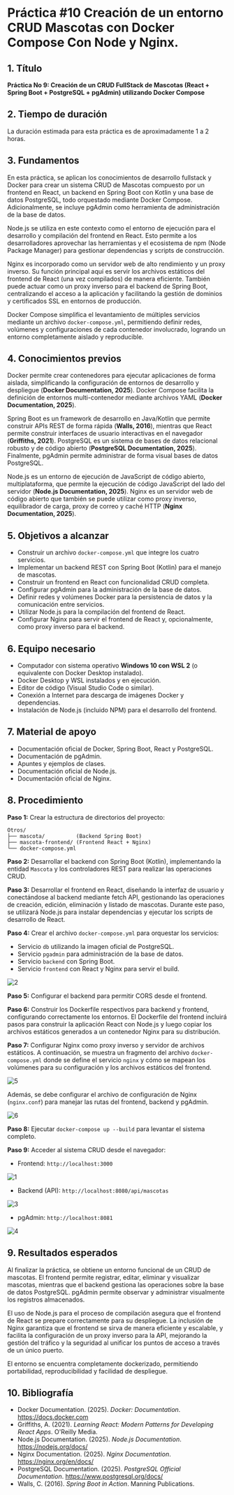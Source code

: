 
# Práctica #10 Creación de un entorno CRUD Mascotas con Docker Compose Con Node y Nginx.

## 1. Título

**Práctica No 9: Creación de un CRUD FullStack de Mascotas (React + Spring Boot + PostgreSQL + pgAdmin) utilizando Docker Compose**

## 2. Tiempo de duración

La duración estimada para esta práctica es de aproximadamente 1 a 2 horas.

## 3. Fundamentos

En esta práctica, se aplican los conocimientos de desarrollo fullstack y Docker para crear un sistema CRUD de Mascotas compuesto por un frontend en React, un backend en Spring Boot con Kotlin y una base de datos PostgreSQL, todo orquestado mediante Docker Compose. Adicionalmente, se incluye pgAdmin como herramienta de administración de la base de datos.

Node.js se utiliza en este contexto como el entorno de ejecución para el desarrollo y compilación del frontend en React. Esto permite a los desarrolladores aprovechar las herramientas y el ecosistema de npm (Node Package Manager) para gestionar dependencias y scripts de construcción.

Nginx es incorporado como un servidor web de alto rendimiento y un proxy inverso. Su función principal aquí es servir los archivos estáticos del frontend de React (una vez compilados) de manera eficiente. También puede actuar como un proxy inverso para el backend de Spring Boot, centralizando el acceso a la aplicación y facilitando la gestión de dominios y certificados SSL en entornos de producción.

Docker Compose simplifica el levantamiento de múltiples servicios mediante un archivo `docker-compose.yml`, permitiendo definir redes, volúmenes y configuraciones de cada contenedor involucrado, logrando un entorno completamente aislado y reproducible.

## 4. Conocimientos previos

Docker permite crear contenedores para ejecutar aplicaciones de forma aislada, simplificando la configuración de entornos de desarrollo y despliegue (**Docker Documentation, 2025**). Docker Compose facilita la definición de entornos multi-contenedor mediante archivos YAML (**Docker Documentation, 2025**).

Spring Boot es un framework de desarrollo en Java/Kotlin que permite construir APIs REST de forma rápida (**Walls, 2016**), mientras que React permite construir interfaces de usuario interactivas en el navegador (**Griffiths, 2021**). PostgreSQL es un sistema de bases de datos relacional robusto y de código abierto (**PostgreSQL Documentation, 2025**). Finalmente, pgAdmin permite administrar de forma visual bases de datos PostgreSQL.

Node.js es un entorno de ejecución de JavaScript de código abierto, multiplataforma, que permite la ejecución de código JavaScript del lado del servidor (**Node.js Documentation, 2025**). Nginx es un servidor web de código abierto que también se puede utilizar como proxy inverso, equilibrador de carga, proxy de correo y caché HTTP (**Nginx Documentation, 2025**).

## 5. Objetivos a alcanzar

* Construir un archivo `docker-compose.yml` que integre los cuatro servicios.
* Implementar un backend REST con Spring Boot (Kotlin) para el manejo de mascotas.
* Construir un frontend en React con funcionalidad CRUD completa.
* Configurar pgAdmin para la administración de la base de datos.
* Definir redes y volúmenes Docker para la persistencia de datos y la comunicación entre servicios.
* Utilizar Node.js para la compilación del frontend de React.
* Configurar Nginx para servir el frontend de React y, opcionalmente, como proxy inverso para el backend.

## 6. Equipo necesario

* Computador con sistema operativo **Windows 10 con WSL 2** (o equivalente con Docker Desktop instalado).
* Docker Desktop y WSL instalados y en ejecución.
* Editor de código (Visual Studio Code o similar).
* Conexión a Internet para descarga de imágenes Docker y dependencias.
* Instalación de Node.js (incluido NPM) para el desarrollo del frontend.

## 7. Material de apoyo

* Documentación oficial de Docker, Spring Boot, React y PostgreSQL.
* Documentación de pgAdmin.
* Apuntes y ejemplos de clases.
* Documentación oficial de Node.js.
* Documentación oficial de Nginx.

## 8. Procedimiento

**Paso 1:** Crear la estructura de directorios del proyecto:

```
Otros/
├── mascota/          (Backend Spring Boot)
├── mascota-frontend/ (Frontend React + Nginx)
└── docker-compose.yml
```

**Paso 2:** Desarrollar el backend con Spring Boot (Kotlin), implementando la entidad `Mascota` y los controladores REST para realizar las operaciones CRUD.

**Paso 3:** Desarrollar el frontend en React, diseñando la interfaz de usuario y conectándose al backend mediante fetch API, gestionando las operaciones de creación, edición, eliminación y listado de mascotas. Durante este paso, se utilizará Node.js para instalar dependencias y ejecutar los scripts de desarrollo de React.

**Paso 4:** Crear el archivo `docker-compose.yml` para orquestar los servicios:

* Servicio `db` utilizando la imagen oficial de PostgreSQL.
* Servicio `pgadmin` para administración de la base de datos.
* Servicio `backend` con Spring Boot.
* Servicio `frontend` con React y Nginx para servir el build.

![2](https://github.com/user-attachments/assets/f6e7e092-104a-4605-b5fb-b8e8db827cfa)


**Paso 5:** Configurar el backend para permitir CORS desde el frontend.

**Paso 6:** Construir los Dockerfile respectivos para backend y frontend, configurando correctamente los entornos. El Dockerfile del frontend incluirá pasos para construir la aplicación React con Node.js y luego copiar los archivos estáticos generados a un contenedor Nginx para su distribución.

**Paso 7:** Configurar Nginx como proxy inverso y servidor de archivos estáticos. A continuación, se muestra un fragmento del archivo `docker-compose.yml` donde se define el servicio `nginx` y cómo se mapean los volúmenes para su configuración y los archivos estáticos del frontend.

![5](https://github.com/user-attachments/assets/23ff28e0-ba30-4591-a5ea-448956dcef77)

Además, se debe configurar el archivo de configuración de Nginx (`nginx.conf`) para manejar las rutas del frontend, backend y pgAdmin.

![6](https://github.com/user-attachments/assets/ad23ed03-8e4a-44a8-859e-79c7f92deb47)

**Paso 8:** Ejecutar `docker-compose up --build` para levantar el sistema completo.

**Paso 9:** Acceder al sistema CRUD desde el navegador:

* Frontend: `http://localhost:3000`
  
![1](https://github.com/user-attachments/assets/87defee7-96c0-4525-bbc0-dd71bd8c2d2f)

* Backend (API): `http://localhost:8080/api/mascotas`

![3](https://github.com/user-attachments/assets/2403c67b-f11e-4a1d-a281-b9d3c4afa307)


* pgAdmin: `http://localhost:8081`

![4](https://github.com/user-attachments/assets/11d15058-c593-4566-b0f4-9902ff25b97d)

## 9. Resultados esperados

Al finalizar la práctica, se obtiene un entorno funcional de un CRUD de mascotas. El frontend permite registrar, editar, eliminar y visualizar mascotas, mientras que el backend gestiona las operaciones sobre la base de datos PostgreSQL. pgAdmin permite observar y administrar visualmente los registros almacenados.

El uso de Node.js para el proceso de compilación asegura que el frontend de React se prepare correctamente para su despliegue. La inclusión de Nginx garantiza que el frontend se sirva de manera eficiente y escalable, y facilita la configuración de un proxy inverso para la API, mejorando la gestión del tráfico y la seguridad al unificar los puntos de acceso a través de un único puerto.

El entorno se encuentra completamente dockerizado, permitiendo portabilidad, reproducibilidad y facilidad de despliegue.

## 10. Bibliografía

* Docker Documentation. (2025). _Docker: Documentation_. https://docs.docker.com
* Griffiths, A. (2021). _Learning React: Modern Patterns for Developing React Apps_. O'Reilly Media.
* Node.js Documentation. (2025). _Node.js Documentation_. https://nodejs.org/docs/
* Nginx Documentation. (2025). _Nginx Documentation_. https://nginx.org/en/docs/
* PostgreSQL Documentation. (2025). _PostgreSQL Official Documentation_. https://www.postgresql.org/docs/
* Walls, C. (2016). _Spring Boot in Action_. Manning Publications.

